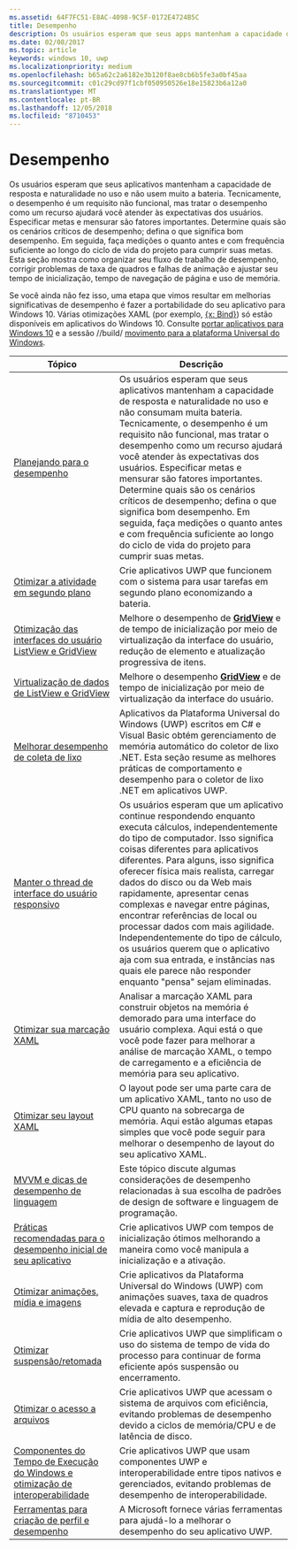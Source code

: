 ```yaml
---
ms.assetid: 64F7FC51-E8AC-4098-9C5F-0172E4724B5C
title: Desempenho
description: Os usuários esperam que seus apps mantenham a capacidade de resposta e naturalidade no uso e não consumam muita bateria.
ms.date: 02/08/2017
ms.topic: article
keywords: windows 10, uwp
ms.localizationpriority: medium
ms.openlocfilehash: b65a62c2a6182e3b120f8ae8cb6b5fe3a0bf45aa
ms.sourcegitcommit: c01c29cd97f1cbf050950526e18e15823b6a12a0
ms.translationtype: MT
ms.contentlocale: pt-BR
ms.lasthandoff: 12/05/2018
ms.locfileid: "8710453"
---
```

# <a name="performance"></a>Desempenho


Os usuários esperam que seus aplicativos mantenham a capacidade de resposta e naturalidade no uso e não usem muito a bateria. Tecnicamente, o desempenho é um requisito não funcional, mas tratar o desempenho como um recurso ajudará você atender às expectativas dos usuários. Especificar metas e mensurar são fatores importantes. Determine quais são os cenários críticos de desempenho; defina o que significa bom desempenho. Em seguida, faça medições o quanto antes e com frequência suficiente ao longo do ciclo de vida do projeto para cumprir suas metas. Esta seção mostra como organizar seu fluxo de trabalho de desempenho, corrigir problemas de taxa de quadros e falhas de animação e ajustar seu tempo de inicialização, tempo de navegação de página e uso de memória.

Se você ainda não fez isso, uma etapa que vimos resultar em melhorias significativas de desempenho é fazer a portabilidade do seu aplicativo para Windows 10. Várias otimizações XAML (por exemplo, [{x: Bind}](https://msdn.microsoft.com/library/windows/apps/Mt204783)) só estão disponíveis em aplicativos do Windows 10. Consulte [portar aplicativos para Windows 10](https://msdn.microsoft.com/library/windows/apps/Mt238321) e a sessão //build/ [movimento para a plataforma Universal do Windows](http://channel9.msdn.com/Events/Build/2015/3-741).

| Tópico | Descrição |
|-------|-------------|
| [Planejando para o desempenho](planning-and-measuring-performance.md) | Os usuários esperam que seus aplicativos mantenham a capacidade de resposta e naturalidade no uso e não consumam muita bateria. Tecnicamente, o desempenho é um requisito não funcional, mas tratar o desempenho como um recurso ajudará você atender às expectativas dos usuários. Especificar metas e mensurar são fatores importantes. Determine quais são os cenários críticos de desempenho; defina o que significa bom desempenho. Em seguida, faça medições o quanto antes e com frequência suficiente ao longo do ciclo de vida do projeto para cumprir suas metas. |
| [Otimizar a atividade em segundo plano](optimize-background-activity.md) | Crie aplicativos UWP que funcionem com o sistema para usar tarefas em segundo plano economizando a bateria. |
| [Otimização das interfaces do usuário ListView e GridView](optimize-gridview-and-listview.md) | Melhore o desempenho de [<strong>GridView</strong>](https://msdn.microsoft.com/library/windows/apps/BR242705) e de tempo de inicialização por meio de virtualização da interface do usuário, redução de elemento e atualização progressiva de itens. |
| [Virtualização de dados de ListView e GridView](listview-and-gridview-data-optimization.md) | Melhore o desempenho [<strong>GridView</strong>](https://msdn.microsoft.com/library/windows/apps/BR242705) e de tempo de inicialização por meio de virtualização da interface do usuário. |
| [Melhorar desempenho de coleta de lixo](improve-garbage-collection-performance.md) | Aplicativos da Plataforma Universal do Windows (UWP) escritos em C# e Visual Basic obtém gerenciamento de memória automático do coletor de lixo .NET. Esta seção resume as melhores práticas de comportamento e desempenho para o coletor de lixo .NET em aplicativos UWP. |
| [Manter o thread de interface do usuário responsivo](keep-the-ui-thread-responsive.md) | Os usuários esperam que um aplicativo continue respondendo enquanto executa cálculos, independentemente do tipo de computador. Isso significa coisas diferentes para aplicativos diferentes. Para alguns, isso significa oferecer física mais realista, carregar dados do disco ou da Web mais rapidamente, apresentar cenas complexas e navegar entre páginas, encontrar referências de local ou processar dados com mais agilidade. Independentemente do tipo de cálculo, os usuários querem que o aplicativo aja com sua entrada, e instâncias nas quais ele parece não responder enquanto &quot;pensa&quot; sejam eliminadas. |
| [Otimizar sua marcação XAML](optimize-xaml-loading.md) | Analisar a marcação XAML para construir objetos na memória é demorado para uma interface do usuário complexa. Aqui está o que você pode fazer para melhorar a análise de marcação XAML, o tempo de carregamento e a eficiência de memória para seu aplicativo. | 
| [Otimizar seu layout XAML](optimize-your-xaml-layout.md) | O layout pode ser uma parte cara de um aplicativo XAML, tanto no uso de CPU quanto na sobrecarga de memória. Aqui estão algumas etapas simples que você pode seguir para melhorar o desempenho de layout do seu aplicativo XAML. | 
| [MVVM e dicas de desempenho de linguagem](mvvm-performance-tips.md) | Este tópico discute algumas considerações de desempenho relacionadas à sua escolha de padrões de design de software e linguagem de programação. |
| [Práticas recomendadas para o desempenho inicial de seu aplicativo](best-practices-for-your-app-s-startup-performance.md) | Crie aplicativos UWP com tempos de inicialização ótimos melhorando a maneira como você manipula a inicialização e a ativação. |
| [Otimizar animações, mídia e imagens](optimize-animations-and-media.md) | Crie aplicativos da Plataforma Universal do Windows (UWP) com animações suaves, taxa de quadros elevada e captura e reprodução de mídia de alto desempenho. |
| [Otimizar suspensão/retomada](optimize-suspend-resume.md) | Crie aplicativos UWP que simplificam o uso do sistema de tempo de vida do processo para continuar de forma eficiente após suspensão ou encerramento. |
| [Otimizar o acesso a arquivos](optimize-file-access.md) | Crie aplicativos UWP que acessam o sistema de arquivos com eficiência, evitando problemas de desempenho devido a ciclos de memória/CPU e de latência de disco. |
| [Componentes do Tempo de Execução do Windows e otimização de interoperabilidade](windows-runtime-components-and-optimizing-interop.md) | Crie aplicativos UWP que usam componentes UWP e interoperabilidade entre tipos nativos e gerenciados, evitando problemas de desempenho de interoperabilidade. |
| [Ferramentas para criação de perfil e desempenho](tools-for-profiling-and-performance.md) | A Microsoft fornece várias ferramentas para ajudá-lo a melhorar o desempenho do seu aplicativo UWP.|

